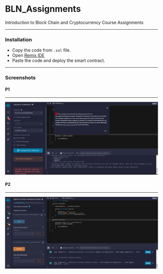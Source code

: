 # BLN_Assignments
Introduction to Block Chain and Cryptocurrency Course Assignments
___

### Installation
- Copy the code from `.sol` file.
- Open [Remix IDE](http://remix.ethereum.org/)
- Paste the code and deploy the smart contract.
___

### Screenshots

#### P1
___

   ![alt text](/assets/A5P1.png "Error Message that we were expecting.")

#### P2
___

   ![alt text](/assets/A5P2.png "Error Resolved.")
